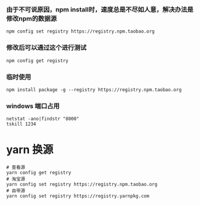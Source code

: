 ### 由于不可说原因，npm install时，速度总是不尽如人意，解决办法是修改npm的数据源
~~~shell
npm config set registry https://registry.npm.taobao.org
~~~
### 修改后可以通过这个进行测试
~~~shell
npm config get registry
~~~

### 临时使用 
~~~shell
npm install package -g --registry https://registry.npm.taobao.org
~~~

### windows 端口占用

```
netstat -ano|findstr "8000"
tskill 1234
```


# yarn 换源

```shell
# 查看源
yarn config get registry
# 淘宝源
yarn config set registry https://registry.npm.taobao.org
# 自带源
yarn config set registry https://registry.yarnpkg.com
```